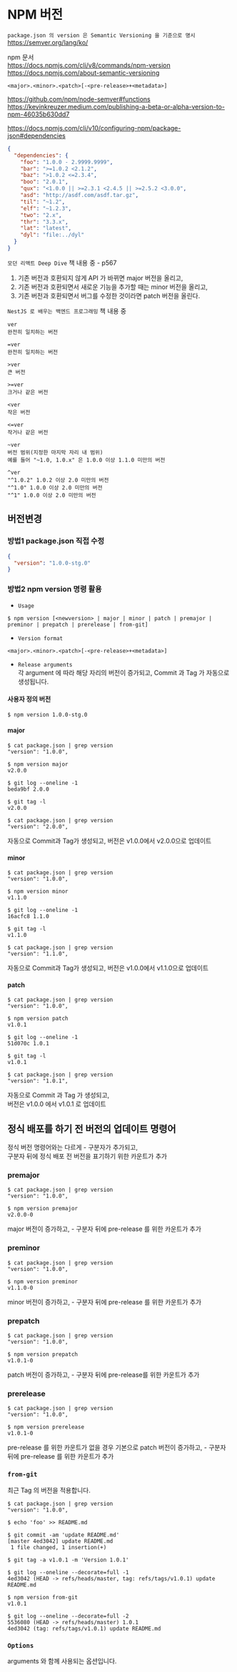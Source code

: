 # NPM 버전

`package.json 의 version 은 Semantic Versioning 을 기준으로 명시`  
https://semver.org/lang/ko/

npm 문서  
https://docs.npmjs.com/cli/v8/commands/npm-version  
https://docs.npmjs.com/about-semantic-versioning

`<major>.<minor>.<patch>[-<pre-release>+<metadata>]`

https://github.com/npm/node-semver#functions  
https://kevinkreuzer.medium.com/publishing-a-beta-or-alpha-version-to-npm-46035b630dd7

https://docs.npmjs.com/cli/v10/configuring-npm/package-json#dependencies

```json
{
  "dependencies": {
    "foo": "1.0.0 - 2.9999.9999",
    "bar": ">=1.0.2 <2.1.2",
    "baz": ">1.0.2 <=2.3.4",
    "boo": "2.0.1",
    "qux": "<1.0.0 || >=2.3.1 <2.4.5 || >=2.5.2 <3.0.0",
    "asd": "http://asdf.com/asdf.tar.gz",
    "til": "~1.2",
    "elf": "~1.2.3",
    "two": "2.x",
    "thr": "3.3.x",
    "lat": "latest",
    "dyl": "file:../dyl"
  }
}
```

`모던 리액트 Deep Dive` 책 내용 중 - p567

1. 기존 버전과 호환되지 않게 API 가 바뀌면 major 버전을 올리고,
2. 기존 버전과 호환되면서 새로운 기능을 추가할 때는 minor 버전을 올리고,
3. 기존 버전과 호환되면서 버그를 수정한 것이라면 patch 버전을 올린다.

`NestJS 로 배우는 백엔드 프로그래밍` 책 내용 중

```
ver
완전히 일치하는 버전

=ver
완전히 일치하는 버전

>ver
큰 버전

>=ver
크거나 같은 버전

<ver
작은 버전

<=ver
작거나 같은 버전

~ver
버전 범위(지정한 마지막 자리 내 범위)
예를 들어 "~1.0, 1.0.x" 은 1.0.0 이상 1.1.0 미만의 버전

^ver
"^1.0.2" 1.0.2 이상 2.0 미만의 버전
"^1.0" 1.0.0 이상 2.0 미만의 버전
"^1" 1.0.0 이상 2.0 미만의 버전
```

## 버전변경

### 방법1 package.json 직접 수정

```json
{
  "version": "1.0.0-stg.0"
}
```

### 방법2 npm version 명령 활용

- `Usage`

```
$ npm version [<newversion> | major | minor | patch | premajor | preminor | prepatch | prerelease | from-git]
```

- `Version format`

```
<major>.<minor>.<patch>[-<pre-release>+<metadata>]
```

- `Release arguments`  
  각 argument 에 따라 해당 자리의 버전이 증가되고, Commit 과 Tag 가 자동으로 생성됩니다.

#### 사용자 정의 버전

```
$ npm version 1.0.0-stg.0
```

#### major

```
$ cat package.json | grep version
"version": "1.0.0",

$ npm version major
v2.0.0

$ git log --oneline -1
beda9bf 2.0.0

$ git tag -l
v2.0.0

$ cat package.json | grep version
"version": "2.0.0",
```

자동으로 Commit과 Tag가 생성되고, 버전은 v1.0.0에서 v2.0.0으로 업데이트

#### minor

```
$ cat package.json | grep version
"version": "1.0.0",

$ npm version minor
v1.1.0

$ git log --oneline -1
16acfc8 1.1.0

$ git tag -l
v1.1.0

$ cat package.json | grep version
"version": "1.1.0",
```

자동으로 Commit과 Tag가 생성되고, 버전은 v1.0.0에서 v1.1.0으로 업데이트

#### patch

```
$ cat package.json | grep version
"version": "1.0.0",

$ npm version patch
v1.0.1

$ git log --oneline -1
51d070c 1.0.1

$ git tag -l
v1.0.1

$ cat package.json | grep version
"version": "1.0.1",
```

자동으로 Commit 과 Tag 가 생성되고,  
버전은 v1.0.0 에서 v1.0.1 로 업데이트

## 정식 배포를 하기 전 버전의 업데이트 명령어

정식 버전 명령어와는 다르게 - 구분자가 추가되고,  
구분자 뒤에 정식 배포 전 버전을 표기하기 위한 카운트가 추가

### premajor

```
$ cat package.json | grep version
"version": "1.0.0",

$ npm version premajor
v2.0.0-0
```

major 버전이 증가하고, - 구분자 뒤에 pre-release 를 위한 카운트가 추가

### preminor

```
$ cat package.json | grep version
"version": "1.0.0",

$ npm version preminor
v1.1.0-0
```

minor 버전이 증가하고, - 구분자 뒤에 pre-release 를 위한 카운트가 추가

### prepatch

```
$ cat package.json | grep version
"version": "1.0.0",

$ npm version prepatch
v1.0.1-0
```

patch 버전이 증가하고, - 구분자 뒤에 pre-release를 위한 카운트가 추가

### prerelease

```
$ cat package.json | grep version
"version": "1.0.0",

$ npm version prerelease
v1.0.1-0
```

pre-release 를 위한 카운트가 없을 경우 기본으로 patch 버전이 증가하고, - 구분자 뒤에 pre-release 를 위한 카운트가 추가

### `from-git`

최근 Tag 의 버전을 적용합니다.

```
$ cat package.json | grep version
"version": "1.0.0",

$ echo 'foo' >> README.md

$ git commit -am 'update README.md'
[master 4ed3042] update README.md
 1 file changed, 1 insertion(+)

$ git tag -a v1.0.1 -m 'Version 1.0.1'

$ git log --oneline --decorate=full -1
4ed3042 (HEAD -> refs/heads/master, tag: refs/tags/v1.0.1) update README.md

$ npm version from-git
v1.0.1

$ git log --oneline --decorate=full -2
5536080 (HEAD -> refs/heads/master) 1.0.1
4ed3042 (tag: refs/tags/v1.0.1) update README.md
```

### `Options`

arguments 와 함께 사용되는 옵션입니다.
